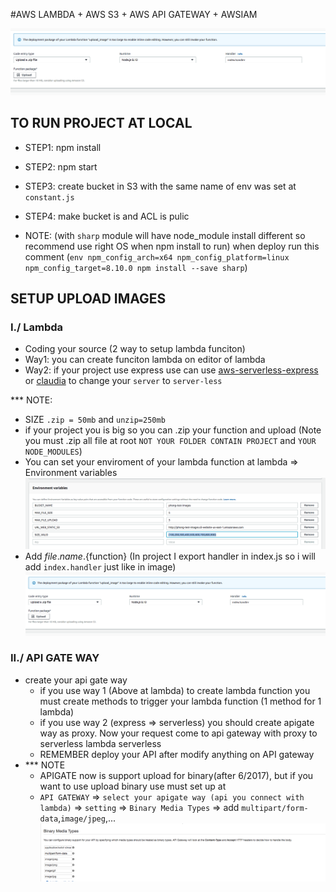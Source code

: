 #AWS LAMBDA + AWS S3 + AWS API GATEWAY + AWSIAM 


 ![alt text](images/handler.png "Logo Title Text 1")
## TO RUN PROJECT AT LOCAL
- STEP1: npm install
- STEP2: npm start
- STEP3: create bucket in S3 with the same name of env was set at `constant.js`
- STEP4: make bucket is and ACL is pulic

- NOTE: (with `sharp` module will have node_module install different so recommend use right OS when npm install to run)
when deploy run this comment (`env npm_config_arch=x64 npm_config_platform=linux npm_config_target=8.10.0 npm install --save sharp`)
## SETUP UPLOAD IMAGES
### I./ Lambda 
-  Coding your source (2 way to setup lambda funciton)
  - Way1: you can create funciton lambda on editor of lambda
  - Way2: if your project use express use can use   [aws-serverless-express](https://www.npmjs.com/package/aws-serverless-express) or [claudia](https://www.npmjs.com/package/claudia) to change your `server` to `server-less`

  *** NOTE: 
- SIZE `.zip = 50mb` and `unzip=250mb`
- if your project you is big so you can .zip your function and upload (Note you must .zip all file at root  `NOT YOUR FOLDER CONTAIN PROJECT` and `YOUR NODE_MODULES`)
- You can set your enviroment of your lambda function  at 
  lambda => Environment variables 
   ![alt text](images/enviroment_var.png "Logo Title Text 1")
- Add ${file.name}.${function} (In project I export handler in index.js so i will add `index.handler` just like in image)
  ![alt text](images/handler.png "Logo Title Text 1")
### II./ API GATE WAY
- create your api gate way
  - if you use way 1 (Above at lambda) to create lambda function you must create methods to trigger your lambda function (1 method for 1 lambda)
  - if you use way 2 (express => serverless) you should create apigate way as proxy. Now your request come to api gateway with proxy to serverless lambda serverless
  - REMEMBER  deploy your API after modify anything on API gateway
- *** NOTE
  - APIGATE now is support upload for binary(after 6/2017), but if you want to use upload binary use must set up at 
  - `API GATEWAY` => `select your apigate way (api you connect with lambda)` => `setting` => `Binary Media Types` => add `multipart/form-data`,`image/jpeg`,...
 ![alt text](images/setting_binary.png "Binary Media Type")



